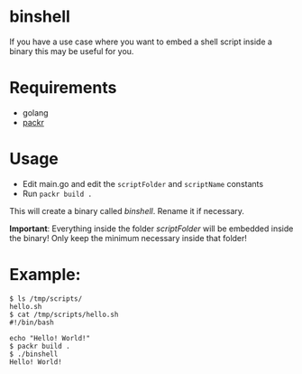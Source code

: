# binshell

If you have a use case where you want to embed a shell script inside a binary this may be useful for you.

# Requirements

* golang
* [packr](https://github.com/gobuffalo/packr)

# Usage

* Edit main.go and edit the `scriptFolder` and `scriptName` constants
* Run `packr build .`

This will create a binary called *binshell*. Rename it if necessary.

__Important__: Everything inside the folder *scriptFolder* will be embedded inside the binary! Only keep the minimum necessary inside that folder!

# Example:
```
$ ls /tmp/scripts/
hello.sh
$ cat /tmp/scripts/hello.sh
#!/bin/bash

echo "Hello! World!"
$ packr build .
$ ./binshell
Hello! World!
```